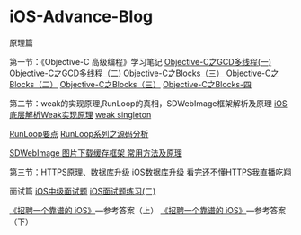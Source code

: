 # iOS-Advance-Blog
原理篇

第一节：《Objective-C 高级编程》学习笔记
[Objective-C之GCD多线程(一)](https://larrycal.coding.me/2017/02/09/Objective-C之多线程/)
[Objective-C之GCD多线程（二)](https://larrycal.coding.me/2017/02/13/Objective-C之GCD多线程（二）/)
[Objective-C之Blocks（三）](https://larrycal.coding.me/2017/02/03/Objective-C之Blocks（三）/)
[Objective-C之Blocks（二）](https://larrycal.coding.me/2017/01/28/Objective-C之Blocks（二）/)
[Objective-C之Blocks（三）](https://larrycal.coding.me/2017/02/03/Objective-C之Blocks（三）/)
[Objective-C之Blocks-四](https://larrycal.coding.me/2017/03/27/Objective-C之Blocks-四/)

第二节：weak的实现原理,RunLoop的真相，SDWebImage框架解析及原理
[iOS底层解析Weak实现原理](http://www.jianshu.com/p/13c4fb1cedea)
[weak singleton](https://zhuanlan.zhihu.com/p/27832890)

[RunLoop要点](http://aaaboom.com/?p=37)
[RunLoop系列之源码分析](http://aaaboom.com/?p=34#wow1)

[SDWebImage 图片下载缓存框架 常用方法及原理](http://www.jianshu.com/p/4191017c8b39)


第三节：HTTPS原理、数据库升级
[iOS数据库升级](http://www.jianshu.com/p/e1bd870b4ac2)
[看完还不懂HTTPS我直播吃翔](http://www.jianshu.com/p/ca7df01a9041)

面试篇
[iOS中级面试题](http://mrpeak.cn/ios/2016/01/07/push)
[iOS面试题练习(二)](https://larrycal.coding.me/2017/02/27/iOS面试题-二/)

[《招聘一个靠谱的 iOS》](http://blog.sunnyxx.com/2015/07/04/ios-interview/)—参考答案（上）
[《招聘一个靠谱的 iOS》](http://blog.sunnyxx.com/2015/07/04/ios-interview/)—参考答案（下）


